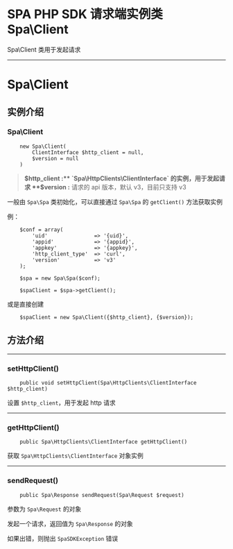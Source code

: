 # SPA PHP SDK 请求端实例类 Spa\Client

Spa\Client 类用于发起请求

---

# Spa\Client

## 实例介绍

### Spa\Client

```
    new Spa\Client(
        ClientInterface $http_client = null, 
        $version = null
    )
```

> **$http_client :** `Spa\HttpClients\ClientInterface` 的实例，用于发起请求
> **$version :** 请求的 api 版本，默认 v3，目前只支持 v3



一般由 `Spa\Spa` 类初始化，可以直接通过 `Spa\Spa` 的 `getClient()` 方法获取实例

例：

```
    $conf = array(
        'uid'               => '{uid}',
        'appid'             => '{appid}',
        'appkey'            => '{appkey}',
        'http_client_type'  => 'curl',
        'version'           => 'v3'
    );

    $spa = new Spa\Spa($conf);

    $spaClient = $spa->getClient();
```

或是直接创建

```
    $spaClient = new Spa\Client({$http_client}, {$version});
```

## 方法介绍

---

### setHttpClient()

```
    public void setHttpClient(Spa\HttpClients\ClientInterface $http_client)
```

设置 `$http_client`，用于发起 http 请求

---

### getHttpClient()

```
    public Spa\HttpClients\ClientInterface getHttpClient()
```

获取 `Spa\HttpClients\ClientInterface` 对象实例

---

### sendRequest()

```
    public Spa\Response sendRequest(Spa\Request $request)
```

参数为 `Spa\Request` 的对象

发起一个请求，返回值为 `Spa\Response` 的对象

如果出错，则抛出 `SpaSDKException` 错误
